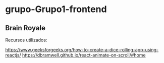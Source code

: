 # grupo-Grupo1-frontend

## Brain Royale 

Recursos utilizados:

https://www.geeksforgeeks.org/how-to-create-a-dice-rolling-app-using-reactjs/
https://dbramwell.github.io/react-animate-on-scroll/#home